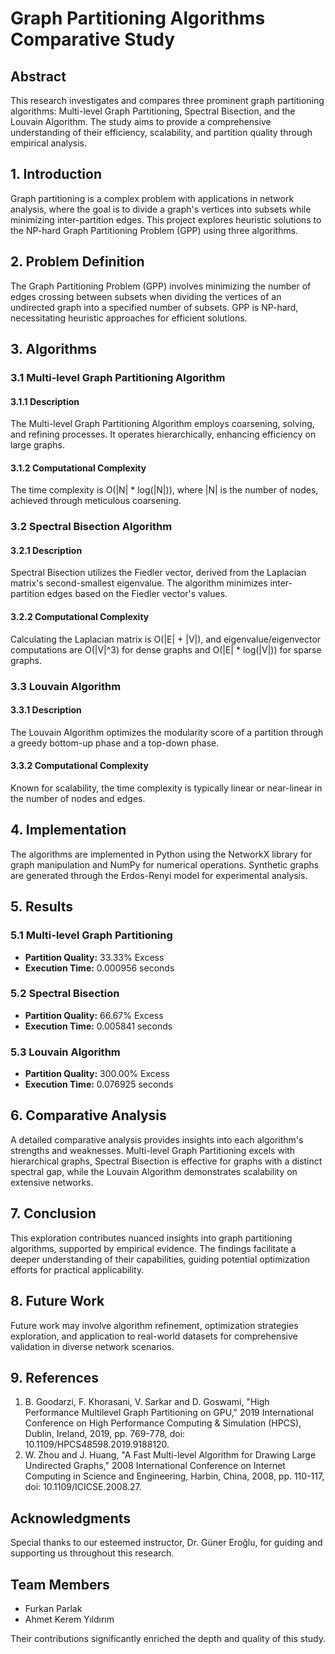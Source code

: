 # Graph Partitioning Algorithms Comparative Study

## Abstract

This research investigates and compares three prominent graph partitioning algorithms: Multi-level Graph Partitioning, Spectral Bisection, and the Louvain Algorithm. The study aims to provide a comprehensive understanding of their efficiency, scalability, and partition quality through empirical analysis.

## 1. Introduction

Graph partitioning is a complex problem with applications in network analysis, where the goal is to divide a graph's vertices into subsets while minimizing inter-partition edges. This project explores heuristic solutions to the NP-hard Graph Partitioning Problem (GPP) using three algorithms.

## 2. Problem Definition

The Graph Partitioning Problem (GPP) involves minimizing the number of edges crossing between subsets when dividing the vertices of an undirected graph into a specified number of subsets. GPP is NP-hard, necessitating heuristic approaches for efficient solutions.

## 3. Algorithms

### 3.1 Multi-level Graph Partitioning Algorithm

#### 3.1.1 Description

The Multi-level Graph Partitioning Algorithm employs coarsening, solving, and refining processes. It operates hierarchically, enhancing efficiency on large graphs.

#### 3.1.2 Computational Complexity

The time complexity is O(|N| * log(|N|)), where |N| is the number of nodes, achieved through meticulous coarsening.

### 3.2 Spectral Bisection Algorithm

#### 3.2.1 Description

Spectral Bisection utilizes the Fiedler vector, derived from the Laplacian matrix's second-smallest eigenvalue. The algorithm minimizes inter-partition edges based on the Fiedler vector's values.

#### 3.2.2 Computational Complexity

Calculating the Laplacian matrix is O(|E| + |V|), and eigenvalue/eigenvector computations are O(|V|^3) for dense graphs and O(|E| * log(|V|)) for sparse graphs.

### 3.3 Louvain Algorithm

#### 3.3.1 Description

The Louvain Algorithm optimizes the modularity score of a partition through a greedy bottom-up phase and a top-down phase.

#### 3.3.2 Computational Complexity

Known for scalability, the time complexity is typically linear or near-linear in the number of nodes and edges.

## 4. Implementation

The algorithms are implemented in Python using the NetworkX library for graph manipulation and NumPy for numerical operations. Synthetic graphs are generated through the Erdos-Renyi model for experimental analysis.

## 5. Results

### 5.1 Multi-level Graph Partitioning

- **Partition Quality:** 33.33% Excess
- **Execution Time:** 0.000956 seconds

### 5.2 Spectral Bisection

- **Partition Quality:** 66.67% Excess
- **Execution Time:** 0.005841 seconds

### 5.3 Louvain Algorithm

- **Partition Quality:** 300.00% Excess
- **Execution Time:** 0.076925 seconds

## 6. Comparative Analysis

A detailed comparative analysis provides insights into each algorithm's strengths and weaknesses. Multi-level Graph Partitioning excels with hierarchical graphs, Spectral Bisection is effective for graphs with a distinct spectral gap, while the Louvain Algorithm demonstrates scalability on extensive networks.

## 7. Conclusion

This exploration contributes nuanced insights into graph partitioning algorithms, supported by empirical evidence. The findings facilitate a deeper understanding of their capabilities, guiding potential optimization efforts for practical applicability.

## 8. Future Work

Future work may involve algorithm refinement, optimization strategies exploration, and application to real-world datasets for comprehensive validation in diverse network scenarios.

## 9. References

1. B. Goodarzi, F. Khorasani, V. Sarkar and D. Goswami, "High Performance Multilevel Graph Partitioning on GPU," 2019 International Conference on High Performance Computing & Simulation (HPCS), Dublin, Ireland, 2019, pp. 769-778, doi: 10.1109/HPCS48598.2019.9188120.
2. W. Zhou and J. Huang, "A Fast Multi-level Algorithm for Drawing Large Undirected Graphs," 2008 International Conference on Internet Computing in Science and Engineering, Harbin, China, 2008, pp. 110-117, doi: 10.1109/ICICSE.2008.27.

## Acknowledgments

Special thanks to our esteemed instructor, Dr. Güner Eroğlu, for guiding and supporting us throughout this research.

## Team Members

- Furkan Parlak
- Ahmet Kerem Yıldırım

Their contributions significantly enriched the depth and quality of this study.
